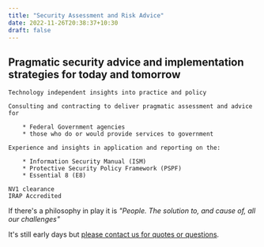 ```yaml
---
title: "Security Assessment and Risk Advice"
date: 2022-11-26T20:38:37+10:30
draft: false
---
```


## Pragmatic security advice and implementation strategies for today and tomorrow ##

	Technology independent insights into practice and policy

	Consulting and contracting to deliver pragmatic assessment and advice for 
	
		* Federal Government agencies 
		* those who do or would provide services to government 
	
	Experience and insights in application and reporting on the:
 
		* Information Security Manual (ISM)
		* Protective Security Policy Framework (PSPF)
		* Essential 8 (E8)
        
	NV1 clearance
	IRAP Accredited
	
If there's a philosophy in play it is *"People. The solution to, and cause of, all our challenges"*

It's still early days but [please contact us for quotes or questions](mailto:advisory@saara.au).
